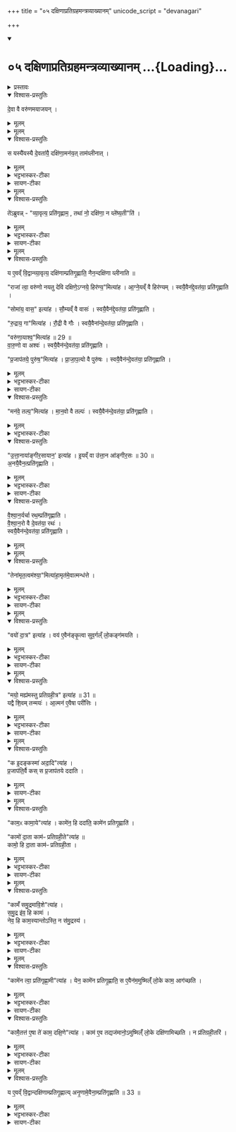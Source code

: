 +++
title = "०५ दक्षिणाप्रतिग्रहमन्त्रव्याख्यानम्"
unicode_script = "devanagari"

+++
<div class="js_include" includetitle="true" newlevelforh1="1" unfilled url="/vedAH_yajuH/taittirIyam/sArasvata-vibhAgaH/brAhmaNam/sarva-prastutiH/2/2_hotR-brAhmaNAdi/05_daxiNApratigrahamantravyAkhyAnam">
<details open><summary><h1>०५ दक्षिणाप्रतिग्रहमन्त्रव्याख्यानम् ...{Loading}...</h1></summary>
<details><summary>प्रस्तावः</summary>

चतुर्थे होतृ-मन्त्र-प्रशंसा कृता । पञ्चमे दक्षिणा-प्रतिग्रह-मन्त्रानुवाक-व्याख्यानं क्रियते । स च अनुवाकः आरण्यक-काण्ड एवम् आम्नातः -

> देवस्य त्वा सवितुः प्रसवे । अश्विनोर्-बाहुभ्यां पूष्णो हस्ताभ्यां प्रतिगृह्णामि । राजा त्वा वरुणो नयतु देवि दक्षिणेऽग्नये हिरण्यम् । तेन अमृतत्वम् अश्याम् । वयो दात्रे । मयो मह्यम् अस्तु प्रतिग्रहीत्रे । क इदं कस्मा अदात् । कामः कामाय । कामो दाता । कामः प्रतिग्रहीता । काम समुद्रम् आविश । कामेन त्वा प्रतिगृह्णामि । कामैतत्ते । एषा ते काम दक्षिणा । उत्तानस्त्वाऽङ्गीरसः प्रतिगृह्णातु ।

इति । सोऽयं तस्मिन्न्-अनुवाके एको मन्त्रः । हे प्रतिगृह्यमाण द्रव्य, सवितुर्-देवस्य प्रसवे प्रेरणे सति, अश्वि-संबन्धिभ्यां बाहु-दण्डाभ्यां पूष्ण-संबन्धिभ्यां हस्ताभ्यां त्वां प्रतिगृह्णामि । हे दक्षिणे देवि, वरुणो राजा हिरण्य-रूपां त्वाम् अग्नये प्रापयतु । तेन अभि-प्रापणेन प्रतिग्रह-दोषाभावाद् अहम् अमृतत्वम् अश्यां, नरकाभाव-रूपं प्राप्नुयाम् । इयं च दक्षिणा दात्रे वयोऽस्तु, पक्षी भूत्वा दातारं स्वर्गं नयतु इत्यर्थः । प्रतिग्रहीत्रे मह्यं मयः सुख-करम् अस्तु । कः प्रजापतिः इदं द्रव्यं कस्मै प्रजापतये दत्तवान् । अन्तर्यामि-रूपेण दातृ-प्रतिग्रहीत्रोः प्रेरकत्वात् । तथा कामः कामाय दत्तवान् । यथा प्रजापतिर्-अदृष्टः प्रेरकः तथा कामस्यादृष्टप्रेरकत्वात् । तस्मात् काम एव दाता प्रतिग्रहीता च । स्वर्गादि-फल-विषयः कामो दाता । ऐहिक-सुख-विषयः कामः प्रतिग्रहीता । ततो हे दक्षिणे, समुद्र-समानं कामं प्रविश । कामेन निमित्तेन त्वां प्रतिगृह्णामि । हे मद्-हृदय-वर्ति-कामदेव, तत्-द्रव्यं तुभ्यं भवतु । हे काम, ते त्वदर्थम् एव एषा दक्षिणा प्रवृत्ता । अङ्गिरो-गोत्रे समुत्पन्नः उत्तानाख्यः महर्षिस्त्वां प्रतिगृह्णातु ।

अथ वस्त्रादि-द्रव्य-विषयाः षोडश मन्त्राः तस्मिन्न्-अनुवाके एवम् आम्नाताः -

> सोमाय वासः । रुद्राय गाम् । वरुणायाश्वम् । प्रजापतये पुरुषम् । मनवे तल्पम् । त्वष्ट्रेऽजाम् । पूष्णेऽविम् । निर्ऋत्या अश्वतर-गर्दभौ । हिमवतो हस्तिनम् । गन्धर्वाप्सराभ्यः स्रग्-अलंकरणे । विश्वेभ्यो देवेभ्यो धान्यम् । वाचेऽन्नम् । ब्रह्मण ओदनम् । समुद्रायाऽऽपः । उत्तानायाङ्गिरसायानः । वैश्वानराय रथम् ।

इति ।

एतेषु सर्वेषु मन्त्रेषु "देवि दक्षिणे" इत्यन्तः पूर्वानुषङ्गः । "तेन अमृतत्वम्" इत्यादिः उत्तरानुषङ्गः ।

तत्र च रथ-प्रतिग्रह-मन्त्रस्य उत्तरानुषङ्गात् पूर्वं काचिद् ऋग् एवम् आम्नाता -

> वैश्वानरः प्रत्नथा नाकम् आरुहत् ।  
> दिवः पृष्ठं भन्दमानः सु-मन्मभिः ।  
> स पूर्ववत् जनयत् जन्तवे धनम् ।  
> समानम् अज्मा परियाति जागृविः ॥

इति ।

वैश्वानराख्यः देवः प्रत्नथा पुरातन-शरीर-धारी सन् स्वर्गम् आरूढवान् । स च दिवः पृष्ठं द्यु-लोकस्य उपरि-भागं मन्मभिर्-मनन-विशेषैर्-भन्दमानः कल्याणं कुर्वन् वर्तते । अयं यजमान इमां दक्षिणां दत्तवान् इत्येवं देवानाम् अग्रे स्मारयति इत्यर्थः । स वैश्वानरो जन्तवे प्राणि-रूपाय यजमानाय धनं पूर्ववत् जनयत् । यथा यजमानः पुरा दक्षिणां दत्तवान् तथैव तद्-अनुरूपं फलं जनयति । स वैश्वानरो जागृविः सावधानः सन् अज्मा स्वर्गे गमन-शीलः समानं परियाति, यावत् दक्षिणार्थं द्रव्यं दत्तं तेन सदृशं तत्-योग्यं फलं परितः प्रापयति ।

अस्या ऋचः उपर्य्-अनुषङ्गाभ्यां सह पूर्वोक्तः एव रथ-विषयः मन्त्रः तस्मिन्न्-अनुवाके एवम् आम्नातः -

> राजा त्वा वरुणो नयतु देवि दक्षिणे वैश्वानराय रथम् । तेन अमृतत्वम् अश्याम् । वयो दात्रे । मयो मह्यम् अस्तु प्रतिग्रहीत्रे । क इदं कस्मा अदात् । कामः कामाय । कामो दाता । कामः प्रतिग्रहीता । कामः समुद्रम् आविश । कामेन त्वा प्रतिगृह्णामि । कामैतत्ते । एषा ते काम दक्षिणा । उत्तानस्त्वाऽङ्गीरसः प्रतिगृह्णातु ।

इति । अनुषङ्गं योजयित्वा प्रदर्शयितुं पुनः पाठः । सोऽयम् अनुवाकः अत्र व्याख्येयः ।
</details>

<details open><summary>विश्वास-प्रस्तुतिः</summary>

दे॒वा वै वरु॑णमयाजयन् ।
</details>

<details><summary>मूलम्</summary>

दे॒वा वै वरु॑णमयाजयन् ।
</details>

<details><summary>मूलम्</summary>

स यस्यै॑यस्यै दे॒वता॑यै॒ दक्षि॑णा॒मन॑यत् ।
ताम॑व्लीनात् ।
</details>

<details open><summary>विश्वास-प्रस्तुतिः</summary>

स यस्यै॑यस्यै दे॒वता॑यै॒ दक्षि॑णा॒मन॑य॒त् ताम॑व्लीनात् ।
</details>

<details><summary>मूलम्</summary>

स यस्यै॑यस्यै दे॒वता॑यै॒ दक्षि॑णा॒मन॑य॒त् ताम॑व्लीनात् ।
</details>

<details><summary>भट्टभास्कर-टीका</summary>

1 देवा वा इत्यादि ॥ पूर्वं देवा ऋत्विजो भूत्वा वरुणमयाजयन् । वरुणो यस्य देवतायै आर्त्विज्यं कृतवत्यै दक्षिणामनयत् दत्तवान्, तां देवतां या दक्षिणा प्रतिगृहिता सा अव्लीनात् विशीर्णामकरोत् 'व्ली विशरणे' ।
</details>

<details><summary>सायण-टीका</summary>

तत्राऽऽदौ प्रतिग्रह-प्रकारं विधत्ते-

> देवा वै वरुणम् अयाजयन् ।  
> स यस्यै यस्यै देवतायै दक्षिणाम् अनयत् ।  
> ताम् अव्लीनात् ।  
> तेऽब्रुवन् ।  
> व्यावृत्य प्रतिगृह्णाम ।  
> तथा नो दक्षिणा न वलेष्यतीति ।  
> ते व्यावृत्य प्रत्यगृह्णन् ।  
> ततो वै तान् दक्षिणां नाव्लीनात् ।  
> य एवं विद्वान् व्यावृत्य दक्षिणां प्रतिगृह्णाति ।  
> नैनं दक्षिणा व्लीनाति (१), इति ।

यदा देवाः स्वयम् ऋत्विजो भूत्वा वरुणं याजितवन्तः, तदा वरुण एकैकस्यै देवतायै दक्षिणां दत्त्वा तां देवतां विशीर्णाम् अकरोत् ।
</details>

<details><summary>मूलम्</summary>

ते॑ऽब्रुवन् ।
व्या॒वृत्य॒ प्रति॑गृह्णाम ।
तथा॑ नो॒ दक्षि॑णा॒ न व्ले॑ष्य॒तीति॑ ।
</details>

<details open><summary>विश्वास-प्रस्तुतिः</summary>

ते॑ऽब्रुवन्न् - "व्या॒वृत्य॒ प्रति॑गृह्णाम॒ , तथा॑ नो॒ दक्षि॑णा॒ न व्ले॑ष्य॒ती"ति॑ ।
</details>

<details><summary>मूलम्</summary>

ते॑ऽब्रुवन्न् - "व्या॒वृत्य॒ प्रति॑गृह्णाम॒ , तथा॑ नो॒ दक्षि॑णा॒ न व्ले॑ष्य॒ती"ति॑ ।
</details>

<details><summary>भट्टभास्कर-टीका</summary>

अथ ते देवा अब्रुवन् । व्यावृत्य व्यवधाय मध्ये कृत्वा प्रत्यगृह्णन् ।
</details>

<details><summary>सायण-टीका</summary>

ते च देवाः तत्-परिहारोपायम् अन्य-व्यवधानं निश्चित्य अग्नये हिरण्यं सोमाय वास इत्येवं तत्-तत्-द्रव्येषु देवतान्तर-व्यवधानेन स्वयं व्यावृत्ता भूत्वा प्रत्यगृह्णन् । ततो व्यवधानाद् इयं दक्षिणा तान् देवाञ्शीर्णान् न अकरोत् ।
</details>

<details><summary>मूलम्</summary>

य ए॒वव्ँ वि॒द्वान्व्या॒वृत्य॒ दक्षि॑णाम्प्रतिगृ॒ह्णाति॑ ।
नैन॒न्दक्षि॑णा व्लीनाति ॥28 ॥  
राजा॑ त्वा॒ वरु॑णो नयतु देवि दक्षिणे॒ऽग्नये॒ हिर॑ण्य॒मित्या॑ह ।
आ॒ग्ने॒यव्ँ वै हिर॑ण्यम् ।
स्वयै॒वैन॑द्दे॒वत॑या॒ प्रति॑गृह्णाति ।
सोमा॑य॒ वास॒ इत्या॑ह ।
सौ॒म्यव्ँ वै वासः॑ ।
स्वयै॒वैन॑द्दे॒वत॑या॒ प्रति॑गृह्णाति ।
रु॒द्राय॒ गामित्या॑ह ।
रौ॒द्री वै गौः ।
स्वयै॒वैना॑न्दे॒वत॑या॒ प्रति॑गृह्णाति ।
वरु॑णा॒याश्व॒मित्या॑ह ॥ 29 ॥  
वा॒रु॒णो वा अश्वः॑ ।
स्वयै॒वैन॑न्दे॒वत॑या॒ प्रति॑गृह्णाति ।
प्र॒जाप॑तये॒ पुरु॑ष॒मित्या॑ह ।
प्रा॒जा॒प॒त्यो वै पुरु॑षः ।
स्वयै॒वैन॑न्दे॒वत॑या॒ प्रति॑गृह्णाति ।
</details>

<details open><summary>विश्वास-प्रस्तुतिः</summary>

य ए॒वव्ँ वि॒द्वान्व्या॒वृत्य॒ दक्षि॑णाम्प्रतिगृ॒ह्णाति॒ नैन॒न्दक्षि॑णा व्लीनाति ॥

"राजा॑ त्वा॒ वरु॑णो नयतु देवि दक्षिणे॒ऽग्नये॒ हिर॑ण्य॒"मित्या॑ह ।
आ॒ग्ने॒यव्ँ वै हिर॑ण्यम् ।
स्वयै॒वैन॑द्दे॒वत॑या॒ प्रति॑गृह्णाति ।

"सोमा॑य॒ वास॒" इत्या॑ह ।
सौ॒म्यव्ँ वै वासः॑ ।
स्वयै॒वैन॑द्दे॒वत॑या॒ प्रति॑गृह्णाति ।

"रु॒द्राय॒ गा"मित्या॑ह ।
रौ॒द्री वै गौः ।
स्वयै॒वैना॑न्दे॒वत॑या॒ प्रति॑गृह्णाति ।

"वरु॑णा॒याश्व॒"मित्या॑ह ॥ 29 ॥  
वा॒रु॒णो वा अश्वः॑ ।
स्वयै॒वैन॑न्दे॒वत॑या॒ प्रति॑गृह्णाति ।

"प्र॒जाप॑तये॒ पुरु॑ष॒"मित्या॑ह ।
प्रा॒जा॒प॒त्यो वै पुरु॑षः ।
स्वयै॒वैन॑न्दे॒वत॑या॒ प्रति॑गृह्णाति ।
</details>

<details><summary>मूलम्</summary>

य ए॒वव्ँ वि॒द्वान्व्या॒वृत्य॒ दक्षि॑णाम्प्रतिगृ॒ह्णाति॒ नैन॒न्दक्षि॑णा व्लीनाति ॥

"राजा॑ त्वा॒ वरु॑णो नयतु देवि दक्षिणे॒ऽग्नये॒ हिर॑ण्य॒"मित्या॑ह ।
आ॒ग्ने॒यव्ँ वै हिर॑ण्यम् ।
स्वयै॒वैन॑द्दे॒वत॑या॒ प्रति॑गृह्णाति ।

"सोमा॑य॒ वास॒" इत्या॑ह ।
सौ॒म्यव्ँ वै वासः॑ ।
स्वयै॒वैन॑द्दे॒वत॑या॒ प्रति॑गृह्णाति ।

"रु॒द्राय॒ गा"मित्या॑ह ।
रौ॒द्री वै गौः ।
स्वयै॒वैना॑न्दे॒वत॑या॒ प्रति॑गृह्णाति ।

"वरु॑णा॒याश्व॒"मित्या॑ह ॥ 29 ॥  
वा॒रु॒णो वा अश्वः॑ ।
स्वयै॒वैन॑न्दे॒वत॑या॒ प्रति॑गृह्णाति ।

"प्र॒जाप॑तये॒ पुरु॑ष॒"मित्या॑ह ।
प्रा॒जा॒प॒त्यो वै पुरु॑षः ।
स्वयै॒वैन॑न्दे॒वत॑या॒ प्रति॑गृह्णाति ।
</details>

<details><summary>भट्टभास्कर-टीका</summary>

स्वयैव देवतया एनत् प्रतिगृह्णाति प्रतिग्राहयति, न स्वयं गृह्णातीत्यर्थो लक्ष्यते । यद्वा - भावप्रधानो निर्देशः । तत्तद्द्रव्यं देवताभावेन प्रतिगृह्णाति नात्मना ।
गतमन्यत् ।
</details>

<details><summary>सायण-टीका</summary>

अत्र अन्योऽप्येतैर्-मन्त्रैर्-देवतान्तर-व्यवधानं कृत्वा प्रतिगृह्णन् विशीर्णो नैव भवेत् ।

अथ मन्त्रेषु द्रव्याधिपतीनां देवानाम् एव प्रतिग्रहीतृत्वेन निर्देशात् तद्-व्यवधानेन प्रतिग्रहो न तु साक्षाद् इत्यमुं मन्त्राणाम् अभिप्रायं दर्शयति-

> राजा त्वा वरुणो नयतु देवि दक्षिणेऽग्नये हिरण्यम् इत्याह ।  
> आग्नेयं वै हिरण्यम् ।  
> स्वयैवैनद् देवतया प्रतिगृह्णाति ।  
> सोमाय वास इत्याह ।  
> सौम्यं वै वासः ।  
> स्वयैवैनद् देवतया प्रतिगृह्णाति ।  
> रुद्राय गाम् इत्याह ।  
> रौद्री वै गौः ।  
> स्वयैवैनां देवतया प्रतिगृह्णाति ।  
> वरुणायाश्वम् इत्याह ( २ ) ।  
> वारुणो वा अश्वः ।  
> स्वयैवैनं देवतया प्रतिगृह्णाति ।  
> प्रजापतये पुरुषम् इत्याह ।  
> प्राजापत्यो वै पुरुषः ।  
> स्वयैवैनं देवतया प्रतिगृह्णाति ।  
> मनवे तल्पम् इत्याह ।  
> मानवो वै तल्पः ।  
> स्वयैवैनं देवतया प्रतिगृह्णाति ।  
> उत्तानाय आङ्गिरसाय अन इत्याह ।  
> इयं वा उत्तान आङ्गिरसः (३) ।  
> अनया एव एनत् प्रतिगृह्णाति, इति ।

हिरण्यस्य अग्नि-रेतो-रूपत्वम् आधान-प्रकरणे श्रुतम् । तस्मात् तद् आग्नेयम् । वस्त्रादीनां सोमादि-संबन्धः शाखान्तरगतार्थ-वादेषु प्रसिद्ध इत्येवं वै-शब्देन सूच्यते । केषुचित् मन्त्रेषु व्याख्यानस्य व्युत्पादितत्वाद् अन्येष्वपि "त्वष्ट्रेऽजाम्" इत्यादिषु व्याख्यानम् उन्नेयम् ।

</details>

<details open><summary>विश्वास-प्रस्तुतिः</summary>

"मन॑वे॒ तल्प॒"मित्या॑ह ।
मा॒न॒वो वै तल्पः॑ ।
स्वयै॒वैन॑न्दे॒वत॑या॒ प्रति॑गृह्णाति ।
</details>

<details><summary>मूलम्</summary>

"मन॑वे॒ तल्प॒"मित्या॑ह ।
मा॒न॒वो वै तल्पः॑ ।
स्वयै॒वैन॑न्दे॒वत॑या॒ प्रति॑गृह्णाति ।
</details>

<details><summary>भट्टभास्कर-टीका</summary>

तल्पं शयनम् ।
</details>

<details open><summary>विश्वास-प्रस्तुतिः</summary>

"उ॒त्ता॒नाया॑ङ्गीर॒सायान॒' इत्या॑ह ।
इ॒यव्ँ वा उ॑त्ता॒न आ॑ङ्गीर॒सः ॥ 30 ॥  
अ॒नयै॒वैन॒त्प्रति॑गृह्णाति ।
</details>

<details><summary>मूलम्</summary>

"उ॒त्ता॒नाया॑ङ्गीर॒सायान॒' इत्या॑ह ।
इ॒यव्ँ वा उ॑त्ता॒न आ॑ङ्गीर॒सः ॥ 30 ॥  
अ॒नयै॒वैन॒त्प्रति॑गृह्णाति ।
</details>

<details><summary>भट्टभास्कर-टीका</summary>

इयं पृथिवी ।   
उत्तान आङ्गीरसः । तस्मादनयैव एनत् अनः प्रतिगृह्णाति ॥
</details>

<details><summary>सायण-टीका</summary>

शकटमन्त्रे योऽयमुत्तानाख्यो देवस्तस्य भूमित्वेन प्रशंसनाद्भूम्यैव शकटं परिगृहीतं भवति । 
</details>

<details open><summary>विश्वास-प्रस्तुतिः</summary>

वै॒श्वा॒न॒र्यर्चा रथ॒म्प्रति॑गृह्णाति ।  
वै॒श्वा॒न॒रो वै दे॒वत॑या॒ रथः॑ ।  
स्वयै॒वैन॑न्दे॒वत॑या॒ प्रति॑गृह्णाति ।  
</details>

<details><summary>मूलम्</summary>

वै॒श्वा॒न॒र्यर्चा रथ॒म्प्रति॑गृह्णाति ।  
वै॒श्वा॒न॒रो वै दे॒वत॑या॒ रथः॑ ।  
स्वयै॒वैन॑न्दे॒वत॑या॒ प्रति॑गृह्णाति ।  
</details>

<details><summary>मूलम्</summary>

तेना॑मृत॒त्वम॑श्या॒मित्या॑ह ।
अ॒मृत॑मे॒वात्मन्ध॑त्ते ।
</details>

<details open><summary>विश्वास-प्रस्तुतिः</summary>

"तेना॑मृत॒त्वम॑श्या॒"मित्या॑हा॒मृत॑मे॒वात्मन्ध॑त्ते ।
</details>

<details><summary>मूलम्</summary>

"तेना॑मृत॒त्वम॑श्या॒"मित्या॑हा॒मृत॑मे॒वात्मन्ध॑त्ते ।
</details>

<details><summary>भट्टभास्कर-टीका</summary>

2 वैश्वानर्येति ॥ 'वैश्वानरः प्रत्नथा' इत्यनया । प्रकृतेन सावित्रेण कृताविदमिति केचित् । यदि प्रकृतोरथोऽस्ति न तत्रानया इत्यन्ये ।
</details>

<details><summary>सायण-टीका</summary>

रथप्रतिग्रहे – “वैश्वानरः प्रत्नथा” इत्येताम् ऋचं विधत्ते-

> वैश्वानर्यर्चा रथं प्रतिगृह्णाति ।  
> वैश्वानरो वै देवतया रथः ।  
> स्वयैवैनं देवतया प्रतिगृह्णाति, इति ।

अश्याम्-इत्यस्य उत्तम-पुरुषस्य तात्पर्यं दर्शयति-

> तेनामृतत्वमश्यामित्याह ।  
> अ॒मृत॑मे॒वाऽऽत्मन्ध॑त्ते, इति ।
</details>

<details><summary>मूलम्</summary>

वयो॑ दा॒त्र इत्या॑ह ।
वय॑ ए॒वैन॑ङ्कृ॒त्वा ।
सु॒व॒र्गल्ँ लो॒कङ्ग॑मयति ।
</details>

<details open><summary>विश्वास-प्रस्तुतिः</summary>

"वयो॑ दा॒त्र" इत्या॑ह ।
वय॑ ए॒वैन॑ङ्कृ॒त्वा सुव॒र्गल्ँ लो॒कङ्ग॑मयति ।
</details>

<details><summary>मूलम्</summary>

"वयो॑ दा॒त्र" इत्या॑ह ।
वय॑ ए॒वैन॑ङ्कृ॒त्वा सुव॒र्गल्ँ लो॒कङ्ग॑मयति ।
</details>

<details><summary>भट्टभास्कर-टीका</summary>

वयो दात्र इति । दातुस्स्वर्गगमनाय वयः पक्षी भवत्वियं दक्षिणेति । तस्माद्वय एवात्मानं कृत्वा एनं दातारं स्वर्गं गमयति । यद्वा - शीघ्रतया वयस्त्वं पक्षित्वं ममास्तु । तस्माच्छीघ्रगामिनमेनं पक्षी कृत्वा पक्षिवच्छीघ्रं वा कृत्वा स्वर्गं प्रापयति । यद्वा - वयः आयुः दीर्घमस्तु, तस्माद्वयस्विनमेनं कृत्वा जीवयित्वा पश्चात्स्वर्गं प्रापयति ।
</details>

<details><summary>सायण-टीका</summary>

पक्षि-वाचकस्य वयः-शब्दस्य तात्पर्यं दर्शयति-

> वयो दात्र इत्याह ।  
> वय एवैनं कृत्वा ।  
> सुवर्गं लोकं गमयति, इति ।

पक्षिवद्-उत्पतन-समर्थम् एनं यजमानं कृत्वेत्य्-अर्थः ।
</details>

<details><summary>मूलम्</summary>

मयो॒ मह्य॑मस्तु प्रतिग्रही॒त्र इत्या॑ह ॥ 31 ॥  
यद्वै शि॒वम् ।
तन्मयः॑ ।
आ॒त्मन॑ ए॒वैषा परी॑त्तिः ।
</details>

<details open><summary>विश्वास-प्रस्तुतिः</summary>

"मयो॒ मह्य॑मस्तु प्रतिग्रही॒त्र" इत्या॑ह ॥ 31 ॥  
यद्वै शि॒वम् तन्मयः॑ ।
आ॒त्मन॑ ए॒वैषा परी॑त्तिः ।
</details>

<details><summary>मूलम्</summary>

"मयो॒ मह्य॑मस्तु प्रतिग्रही॒त्र" इत्या॑ह ॥ 31 ॥  
यद्वै शि॒वम् तन्मयः॑ ।
आ॒त्मन॑ ए॒वैषा परी॑त्तिः ।
</details>

<details><summary>भट्टभास्कर-टीका</summary>

शिवं शान्तं सुखं मयः । आत्मन एषा परीत्तिः परिदानं रक्षा 'पा रक्षणे' 'अच उपसर्गात्तः' इति तादेशः । 'दस्ति इति दीर्घत्वम् ।
</details>

<details><summary>सायण-टीका</summary>

मयः-शब्द-वाच्यस्य मङ्गलस्य सुखस्य स्व-संबन्ध-प्रार्थनया स्वस्य परिरक्षा क्रियते इति एतत्-तात्पर्यं दर्शयति -

> मयो मह्यमस्तु प्रतिग्रहीत्र इत्याह (४) ।  
> यच्छिवम्, तन्मयः ।  
> आत्मन एवैषा परीत्तिः, इति ।

परीत्तिः परिदानं रक्षा ।
</details>

<details><summary>मूलम्</summary>

क इ॒दङ्कस्मा॑ अदा॒दित्या॑ह ।
प्र॒जाप॑ति॒र्वै कः ।
स प्र॒जाप॑तये ददाति ।
</details>

<details open><summary>विश्वास-प्रस्तुतिः</summary>

"क इ॒दङ्कस्मा॑ अदा॒दि"त्या॑ह ।  
प्र॒जाप॑ति॒र्वै कस् स प्र॒जाप॑तये ददाति ।
</details>

<details><summary>मूलम्</summary>

"क इ॒दङ्कस्मा॑ अदा॒दि"त्या॑ह ।  
प्र॒जाप॑ति॒र्वै कस् स प्र॒जाप॑तये ददाति ।
</details>

<details><summary>सायण-टीका</summary>

क-शब्दस्य प्रजापति-वाचकत्वं दर्शयति-

> क इदं कस्मा अदाद् इत्याह ।  
> प्रजापतिर्वै कः ।  
> स प्रजापतये ददाति, इति ।

</details>

<details><summary>मूलम्</summary>

काम॒ᳵ कामा॒येत्या॑ह ।
कामे॑न॒ हि ददा॑ति ।
कामे॑न प्रतिगृ॒ह्णाति॑ ।

कामो॑ दा॒ता काम॑ᳶ प्रतिग्रही॒तेत्या॑ह ॥ 32 ॥  
कामो॒ हि दा॒ता ।
काम॑ᳶ प्रतिग्रही॒ता ।
</details>

<details open><summary>विश्वास-प्रस्तुतिः</summary>

"काम॒ᳵ कामा॒ये"त्या॑ह ।
कामे॑न॒ हि ददा॑ति॒ कामे॑न प्रतिगृ॒ह्णाति॑ ।

"कामो॑ दा॒ता काम॑ᳶ प्रतिग्रही॒ते"त्या॑ह ॥   
कामो॒ हि दा॒ता काम॑ᳶ प्रतिग्रही॒ता ।
</details>

<details><summary>मूलम्</summary>

"काम॒ᳵ कामा॒ये"त्या॑ह ।
कामे॑न॒ हि ददा॑ति॒ कामे॑न प्रतिगृ॒ह्णाति॑ ।

"कामो॑ दा॒ता काम॑ᳶ प्रतिग्रही॒ते"त्या॑ह ॥   
कामो॒ हि दा॒ता काम॑ᳶ प्रतिग्रही॒ता ।
</details>

<details><summary>भट्टभास्कर-टीका</summary>

प्रजापतिः प्रजापतये ददाति न मह्यं, काम एव प्रतिग्रहीता, नाहम् ।
</details>

<details><summary>सायण-टीका</summary>

दातृ-प्रतिग्रहीत्रोः काम एव प्रेरक इति एतत् प्रसिद्धम् इति दर्शयति-

> कामः कामाय इत्याह ।  
> कामेन हि ददाति ।  
> कामेन प्रतिगृह्णाति, इति ।

कामस्य प्रेरकत्वे सति अन्वय-व्यतिरेकाभ्यां दातृत्वं प्रतिग्रहीतृत्वं च कामस्यैव पर्यवस्यति इति एतत् दर्शयति-

> कामो दाता कामः प्रतिग्रहीतेत्याह ( ५ ) ।  
> कामो हि दाता ।  
> कामः प्रतिग्रहीता, इति ।
</details>

<details><summary>मूलम्</summary>

कामँ॑ समु॒द्रमावि॒शेत्या॑ह ।
स॒मु॒द्र इ॑व॒ हि कामः॑ ।
नेव॒ हि काम॒स्यान्तोऽस्ति॑ ।
न स॑मु॒द्रस्य॑ ।
</details>

<details open><summary>विश्वास-प्रस्तुतिः</summary>

"कामँ॑ समु॒द्रमावि॒शे"त्या॑ह ।  
स॒मु॒द्र इ॑व॒ हि कामः॑ ।  
नेव॒ हि काम॒स्यान्तोऽस्ति॒ न स॑मु॒द्रस्य॑ ।
</details>

<details><summary>मूलम्</summary>

"कामँ॑ समु॒द्रमावि॒शे"त्या॑ह ।  
स॒मु॒द्र इ॑व॒ हि कामः॑ ।  
नेव॒ हि काम॒स्यान्तोऽस्ति॒ न स॑मु॒द्रस्य॑ ।
</details>

<details><summary>भट्टभास्कर-टीका</summary>

समुद्र इव कामः, उभयोरनन्तत्वात् ।
</details>

<details><summary>सायण-टीका</summary>

अवसान-राहित्येन समुद्र-साम्यं दर्शयति-

> कामं समुद्रम् आविश इत्याह ।  
> समुद्र इव हि कामः ।  
> नेव हि कामस्य अन्तोऽस्ति, न समुद्रस्य, इति ।
</details>

<details><summary>मूलम्</summary>

कामे॑न त्वा॒ प्रति॑गृह्णा॒मीत्या॑ह ।
येन॒ कामे॑न प्रतिगृ॒ह्णाति॑ ।
स ए॒वैन॑म॒मुष्मिल्ँ॑ लो॒के काम॒ आग॑च्छति ।
</details>

<details open><summary>विश्वास-प्रस्तुतिः</summary>

"कामे॑न त्वा॒ प्रति॑गृह्णा॒मी"त्या॑ह ।
येन॒ कामे॑न प्रतिगृ॒ह्णाति॒ स ए॒वैन॑म॒मुष्मिल्ँ॑ लो॒के काम॒ आग॑च्छति ।
</details>

<details><summary>मूलम्</summary>

"कामे॑न त्वा॒ प्रति॑गृह्णा॒मी"त्या॑ह ।
येन॒ कामे॑न प्रतिगृ॒ह्णाति॒ स ए॒वैन॑म॒मुष्मिल्ँ॑ लो॒के काम॒ आग॑च्छति ।
</details>

<details><summary>भट्टभास्कर-टीका</summary>

अन्ताभावेन दुरुच्छेदत्वं लक्ष्यते, येन कामेन इच्छया प्रतिगृह्णाति अस्मै प्रयोजनाय इदं प्रतिगृह्णामीति गृह्णाति, स कामः काम्यमानोर्थः ।
परलोके एनमागच्छति उपतिष्ठति ।
</details>

<details><summary>सायण-टीका</summary>

कामेनेति-निमित्त-निर्देशः पर-लोके काम्यमान-फल-सिद्ध्यर्थम् इत्येतद् दर्शयति-

> कामेन त्वा प्रतिगृह्णामीत्याह ।  
> येन कामेन प्रतिगृह्णाति ।  
> स एवैनममुष्मिंल्लोके काम आगच्छति, इति ।
</details>

<details open><summary>विश्वास-प्रस्तुतिः</summary>

"कामै॒तत्त॑ ए॒षा ते॑ काम॒ दक्षि॒णे"त्या॑ह ।
काम॑ ए॒व तद्यज॑मानो॒ऽमुष्मिल्ँ॑ लो॒के दक्षि॑णामिच्छति ।
न प्र॑तिग्रही॒तरि॑ ।
</details>

<details><summary>मूलम्</summary>

"कामै॒तत्त॑ ए॒षा ते॑ काम॒ दक्षि॒णे"त्या॑ह ।
काम॑ ए॒व तद्यज॑मानो॒ऽमुष्मिल्ँ॑ लो॒के दक्षि॑णामिच्छति ।
न प्र॑तिग्रही॒तरि॑ ।
</details>

<details><summary>भट्टभास्कर-टीका</summary>

काम एवेति । अमुष्मिन् परलोके यः कामः अभिमतभोगः तन्निमित्तमेव दक्षिणादानमिच्छति यजमानः, न प्रतिग्रहीतृनिमित्तम् । तस्मादेनमागच्छति उपतिष्ठति । तत्ते काम एषा ते दक्षिणेति कामार्थत्वेनोच्यत इति । यद्वा - कामे दक्षिणाफलमिच्छति यजमानः परलोकविषयं, कामभोग्यत्वात्, न प्रतिग्रहीतरि कामनिमित्तं दक्षिणाफलममुष्मिन् लोके यजमान इच्छति ॥ न पुनरिदानीमेव प्रतिग्रहीतरि लब्धुमिच्छति । तस्मात्कामदक्षिणा च कामाय परिदीयते परलोके प्रतिदातुम् ॥
</details>

<details><summary>सायण-टीका</summary>

कामं संबोध्य द्रव्य-समर्पणं दक्षिणा-निर्देशश्च पर-लोके काम-देवतायामेव दक्षिणा-फल-वाञ्छयेत्येतद्दर्शयति-

> कामैतत्त, एषा ते काम दक्षिणेत्याह । काम एव तद्यज॑मानोऽमुष्मिंल्लोके दक्षिणामिच्छति । न प्रतिग्रहीतरि, इति ।

न हि यजमानेन सह प्रतिग्रहीता स्वर्गं वाञ्छति । येन यजमानः प्रतिग्रहीतरि फलमिच्छेत् । काम-देवतायास्तु तत्र विद्यमानतया यजमानस्य दक्षिणा-फलेच्छा युक्ता ।
</details>

<details><summary>मूलम्</summary>

य ए॒वव्ँ वि॒द्वान्दक्षि॑णाम्प्रतिगृ॒ह्णाति॑ ।
अ॒नृ॒णामे॒वैना॒म्प्रति॑गृह्णाति ॥ 33 ॥   
</details>

<details open><summary>विश्वास-प्रस्तुतिः</summary>

य ए॒वव्ँ वि॒द्वान्दक्षि॑णाम्प्रतिगृ॒ह्णात्य् अनृ॒णामे॒वैना॒म्प्रति॑गृह्णाति ॥ 33 ॥  
</details>

<details><summary>मूलम्</summary>

य ए॒वव्ँ वि॒द्वान्दक्षि॑णाम्प्रतिगृ॒ह्णात्य् अनृ॒णामे॒वैना॒म्प्रति॑गृह्णाति ॥ 33 ॥  
</details>

<details><summary>भट्टभास्कर-टीका</summary>

3 य एवमित्यादि ॥ एनां दक्षिणामनृणां परलोके दानफलप्रदामेव प्रतिगृह्णाति । यद्वा - यस्य दक्षिणायां प्रतिगृहीतायां ऋणं नास्ति नान्यद्दातव्यमवशिष्यते तादृशमेव कृत्वा प्रतिगृह्णाति । यद्वा - प्रतिग्रहीतुः ऋणाभाव उच्यते ।
यस्यां प्रतिगृहीतायां प्रतिग्रहीतुः ऋणं नास्ति, अपाकर्तव्यो दोष ऋणं, तद्रहितां निर्दोषामेव दक्षिणां प्रतिगृह्णाति ॥

इति तैत्तिरीयब्राह्मणे द्वितीयाष्टके द्वितीयत्रपाठके पञ्चमोऽनुवाकः ॥  

</details>

<details><summary>सायण-टीका</summary>

अत्र प्रतिग्रह-मन्त्र-तात्पर्यं संक्षिप्य दर्शयति-

> य एवं विद्वान् दक्षिणां प्रतिगृह्णाति ।  
> अनृणाम् एवैनां प्रतिगृह्णाति ( ६ ), इति ॥

व्लीनात्यश्वम् इति आह, आङ्गिरसः, प्रतिग्रहीत्र इति आह, प्रतिग्रहीता इति आह, दक्षिणा इति आह, चत्वारि च ॥

इति कृष्ण-यजुर्वेदीय-तैत्तिरीय-ब्राह्मणे द्वितीयाष्टके द्वितीयाध्याये पञ्चमोऽनुवाकः ॥ ५ ॥

य एवम्-उक्त-प्रकारं विद्वान् एतैर्-मन्त्रैर्-देवतान्तर-व्यवधानं कृत्वा यः प्रतिगृह्णाति, स एनां दक्षिणाम् ऋण-रहिताम् एव प्रतिगृह्णाति । अन्यथा पर-द्रव्य-स्वीकाराद् ऋणवती दक्षिणा स्यात् ॥

इति श्रीमत्सायणाचार्यविरचिते माधवीये वेदार्थप्रकाशे कृष्णयजुर्वेदीयतैत्तिरीय-ब्राह्मणभाष्ये द्वितीयकाण्डे द्वितीयप्रपाठके पञ्चमोऽनुवाकः ॥ ५ ॥ 
</details>
</details>
</div>